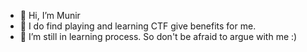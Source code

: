 - 👋 Hi, I’m Munir
- 👀 I do find playing and learning CTF give benefits for me.
- 🌱 I’m still in learning process. So don't be afraid to argue with me :)

<!---
6D756E6972/6D756E6972 is a ✨ special ✨ repository because its `README.md` (this file) appears on your GitHub profile.
You can click the Preview link to take a look at your changes.
--->
